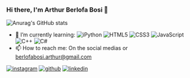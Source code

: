 ### Hi there, I'm Arthur Berlofa Bosi 👋

![Anurag's GitHub stats](https://github-readme-stats.vercel.app/api?username=BerlofaBosi&show_icons=true&theme=transparent)

- 🌱 I’m currently learning: ![iPython](https://img.shields.io/badge/Python-3776AB?style=for-the-badge&logo=python&logoColor=white) ![HTML5](https://img.shields.io/badge/HTML-239120?style=for-the-badge&logo=html5&logoColor=white) ![CSS3](https://img.shields.io/badge/CSS-239120?&style=for-the-badge&logo=css3&logoColor=white) ![JavaScript](https://img.shields.io/badge/JavaScript-F7DF1E?style=for-the-badge&logo=javascript&logoColor=black) ![C++](https://img.shields.io/badge/C%2B%2B-00599C?style=for-the-badge&logo=c%2B%2B&logoColor=white) ![C#](https://img.shields.io/badge/C%23-239120?style=for-the-badge&logo=c-sharp&logoColor=white)
- 📫 How to reach me: On the social medias or berlofabosi.arthur@gmail.com

[![instagram](https://img.shields.io/badge/Instagram-E4405F?style=for-the-badge&logo=instagram&logoColor=white)](https://www.instagram.com/berloffabosi/)
[![github](https://img.shields.io/badge/GitHub-100000?style=for-the-badge&logo=github&logoColor=white)](https://github.com/BerlofaBosi) 
[![linkedin](https://img.shields.io/badge/LinkedIn-0077B5?style=for-the-badge&logo=linkedin&logoColor=white)](https://www.linkedin.com/in/arthur-berlofa-bosi-60b96a259/)
